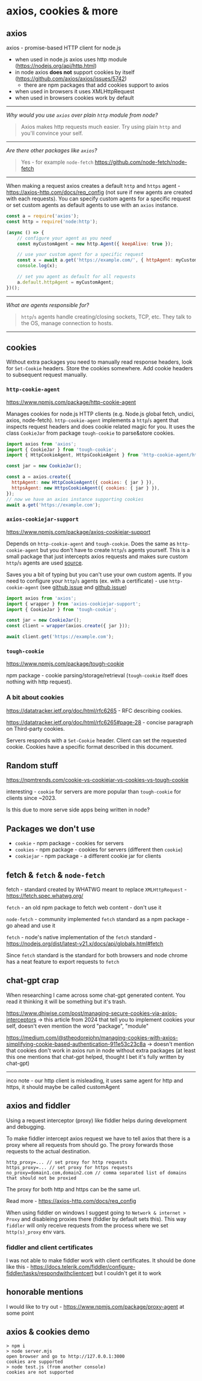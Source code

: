 # axios, cookies & more

## axios

axios - promise-based HTTP client for node.js
- when used in node.js axios uses http module (https://nodejs.org/api/http.html)
- in node axios __does not__ support cookies by itself (https://github.com/axios/axios/issues/5742)
  - there are npm packages that add cookies support to axios
- when used in browsers it uses XMLHttpRequest
- when used in browsers cookies work by default

---

_Why would you use `axios` over plain `http` module from node?_

> Axios makes http requests much easier. Try using plain `http` and you'll convince your self.

---

_Are there other packages like `axios`?_

> Yes - for example `node-fetch` https://github.com/node-fetch/node-fetch

---

When making a request axios creates a default `http` and `https` agent - https://axios-http.com/docs/req_config (not sure if new agents are created with each requests). You can specify custom agents for a specific request or set custom agents as default agents to use with an `axios` instance.

```js
const a = require('axios');
const http = require('node:http');

(async () => {
    // configure your agent as you need
    const myCustomAgent = new http.Agent({ keepAlive: true });

    // use your custom agent for a specific request
    const x = await a.get('https://example.com/', { httpAgent: myCustomAgent });
    console.log(x);

    // set you agent as default for all requests
    a.default.httpAgent = myCustomAgent;
})();
```

---
_What are agents responsible for?_

> `http`/`s` agents handle creating/closing sockets, TCP, etc. They talk to the OS, manage connection to hosts.
---

## cookies

Without extra packages you need to manually read response headers, look for `Set-Cookie` headers. Store the cookies somewhere. Add cookie headers to subsequent request manually.

### `http-cookie-agent`
https://www.npmjs.com/package/http-cookie-agent

Manages cookies for node.js HTTP clients (e.g. Node.js global fetch, undici, axios, node-fetch).
`http-cookie-agent` implements a `http`/`s` agent that inspects request headers and does cookie related magic for you. It uses the class `CookieJar` from package `tough-cookie` to parse&store cookies.

```js
import axios from 'axios';
import { CookieJar } from 'tough-cookie';
import { HttpCookieAgent, HttpsCookieAgent } from 'http-cookie-agent/http';

const jar = new CookieJar();

const a = axios.create({
  httpAgent: new HttpCookieAgent({ cookies: { jar } }),
  httpsAgent: new HttpsCookieAgent({ cookies: { jar } }),
});
// now we have an axios instance supporting cookies
await a.get('https://example.com');
```

### `axios-cookiejar-support`

https://www.npmjs.com/package/axios-cookiejar-support

Depends on `http-cookie-agent` and `tough-cookie`.
Does the same as `http-cookie-agent` but you don't have to create `http`/`s` agents yourself. This is a small package that just intercepts axios requests and makes sure custom `http`/`s` agents are used [source](https://github.com/3846masa/axios-cookiejar-support/blob/main/src/index.ts).

Saves you a bit of typing but you can't use your own custom agents. If you need to configure your `http`/`s` agents (ex. with a certificate) - use `http-cookie-agent` (see [github issue](https://github.com/3846masa/axios-cookiejar-support/issues/431) and [github issue](https://github.com/3846masa/axios-cookiejar-support/issues/426))


```js
import axios from 'axios';
import { wrapper } from 'axios-cookiejar-support';
import { CookieJar } from 'tough-cookie';

const jar = new CookieJar();
const client = wrapper(axios.create({ jar }));

await client.get('https://example.com');
```

### `tough-cookie`

https://www.npmjs.com/package/tough-cookie

npm package - cookie parsing/storage/retrieval (`tough-cookie` itself does nothing with http request).

### A bit about cookies
https://datatracker.ietf.org/doc/html/rfc6265 - RFC describing cookies.

https://datatracker.ietf.org/doc/html/rfc6265#page-28 - concise paragraph on Third-party cookies.

Servers responds with a `Set-Cookie` header. Client can set the requested cookie. Cookies have a specific format described in this document.

## Random stuff
https://npmtrends.com/cookie-vs-cookiejar-vs-cookies-vs-tough-cookie

interesting - `cookie` for servers are more popular than `tough-cookie` for clients since ~2023.

Is this due to more serve side apps being written in node?

## Packages we don't use
- `cookie` - npm package - cookies for servers
- `cookies` - npm package - cookies for servers (different then `cookie`)
- `cookiejar` - npm package - a different cookie jar for clients

## fetch & `fetch` & `node-fetch`

fetch - standard created by WHATWG meant to replace `XMLHttpRequest` - https://fetch.spec.whatwg.org/

`fetch` - an old npm package to fetch web content - don't use it

`node-fetch` - community implemented `fetch` standard as a npm package - go ahead and use it

`fetch` - node's native implementation of the `fetch` standard - https://nodejs.org/dist/latest-v21.x/docs/api/globals.html#fetch

Since `fetch` standard is the standard for both browsers and node chrome has a neat feature to export requests to `fetch`

## chat-gpt crap
When researching I came across some chat-gpt generated content.
You read it thinking it will be something but it's trash.

https://www.dhiwise.com/post/managing-secure-cookies-via-axios-interceptors
-> this article from 2024 that tell you to implement cookies your self, doesn't even mention the word "package", "module"

https://medium.com/@stheodorejohn/managing-cookies-with-axios-simplifying-cookie-based-authentication-911e53c23c8a
-> doesn't mention that cookies don't work in axios run in node without extra packages
    (at least this one mentions that chat-gpt helped, thought I bet it's fully written by chat-gpt)

---

inco note - our http client is misleading, it uses same agent for http and https, it should maybe be called customAgent

## axios and fiddler

Using a request interceptor (proxy) like fiddler helps during development and debugging.

To make fiddler intercept axios request we have to tell axios that there is a proxy where all requests from should go. The proxy forwards those requests to the actual destination.

```
http_proxy=... // set proxy for http requests
https_proxy=... // set proxy for https requests
no_proxy=domain1.com,domain2.com // comma separated list of domains that should not be proxied
```

The proxy for both http and https can be the same url.

Read more - https://axios-http.com/docs/req_config

When using fiddler on windows I suggest going to `Network & internet > Proxy` and disableing proxies there (fiddler by default sets this). This way `fiddler` will only receive requests from the process where we set `http(s)_proxy` env vars.

### fiddler and client certificates
I was not able to make fiddler work with client certificates.
It should be done like this - https://docs.telerik.com/fiddler/configure-fiddler/tasks/respondwithclientcert but I couldn't get it to work

## honorable mentions

I would like to try out - https://www.npmjs.com/package/proxy-agent at some point

## axios & cookies demo

```
> npm i
> node server.mjs
open browser and go to http://127.0.0.1:3000
cookies are supported
> node test.js (from another console)
cookies are not supported
```